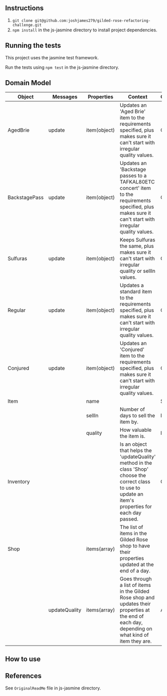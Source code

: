 ## Instructions
1. ``git clone git@github.com:joshjames279/gilded-rose-refactoring-challenge.git``
2. ``npm install`` in the js-jasmine directory to install project dependencies.

## Running the tests

This project uses the jasmine test framework.

Run the tests using ``npm test`` in the js-jasmine directory.

## Domain Model

| Object | Messages | Properties | Context | Output |
|------|------|------|------|------|
| AgedBrie | update | item(object) | Updates an 'Aged Brie' item to the requirements specified, plus makes sure it can't start with irregular quality values. | Object |
| BackstagePass | update | item(object) | Updates an 'Backstage passes to a TAFKAL80ETC concert' item to the requirements specified, plus makes sure it can't start with irregular quality values. | Object |
| Sulfuras | update | item(object) | Keeps Sulfuras the same, plus makes sure it can't start with irregular quality or sellIn values. | Object |
| Regular | update | item(object) | Updates a standard item to the requirements specified, plus makes sure it can't start with irregular quality values. | Object |
| Conjured | update | item(object) | Updates an 'Conjured' item to the requirements specified, plus makes sure it can't start with irregular quality values. | Object |
| Item | | name | | String |
| | | sellIn | Number of days to sell the item by. | Integer |
| | | quality | How valuable the item is. | Integer |
| Inventory | | | Is an object that helps the 'updateQuality' method in the class 'Shop' choose the correct class to use to update an item's properties for each day passed. | Class |
| Shop | | items(array) | The list of items in the Gilded Rose shop to have their properties updated at the end of a day. | |
| | updateQuality | items(array) | Goes through a list of items in the Gilded Rose shop and updates their properties at the end of each day, depending on what kind of item they are. | Array |

## How to use

## References

See ```OriginalReadMe``` file in js-jasmine directory.